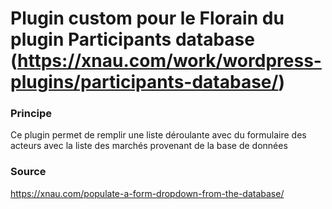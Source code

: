 Plugin custom pour le Florain du plugin Participants database (https://xnau.com/work/wordpress-plugins/participants-database/)
=================

### Principe
Ce plugin permet de remplir une liste déroulante avec du formulaire des acteurs avec la liste des marchés provenant de la base de données

### Source
https://xnau.com/populate-a-form-dropdown-from-the-database/



